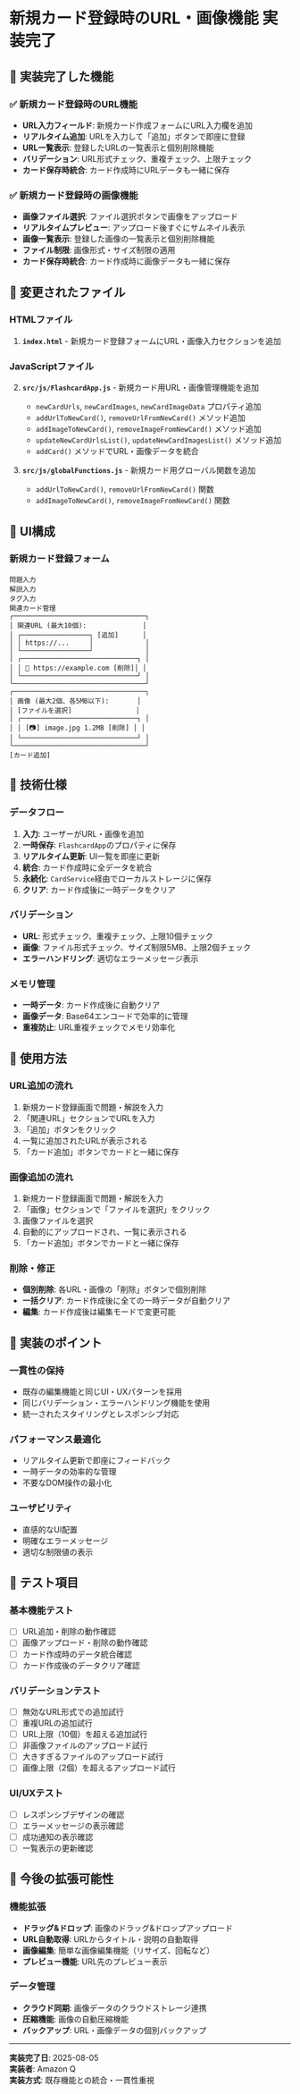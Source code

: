 # 新規カード登録時のURL・画像機能 実装完了

## 🎉 実装完了した機能

### ✅ 新規カード登録時のURL機能
- **URL入力フィールド**: 新規カード作成フォームにURL入力欄を追加
- **リアルタイム追加**: URLを入力して「追加」ボタンで即座に登録
- **URL一覧表示**: 登録したURLの一覧表示と個別削除機能
- **バリデーション**: URL形式チェック、重複チェック、上限チェック
- **カード保存時統合**: カード作成時にURLデータも一緒に保存

### ✅ 新規カード登録時の画像機能
- **画像ファイル選択**: ファイル選択ボタンで画像をアップロード
- **リアルタイムプレビュー**: アップロード後すぐにサムネイル表示
- **画像一覧表示**: 登録した画像の一覧表示と個別削除機能
- **ファイル制限**: 画像形式・サイズ制限の適用
- **カード保存時統合**: カード作成時に画像データも一緒に保存

## 📁 変更されたファイル

### HTMLファイル
1. **`index.html`** - 新規カード登録フォームにURL・画像入力セクションを追加

### JavaScriptファイル
2. **`src/js/FlashcardApp.js`** - 新規カード用URL・画像管理機能を追加
   - `newCardUrls`, `newCardImages`, `newCardImageData` プロパティ追加
   - `addUrlToNewCard()`, `removeUrlFromNewCard()` メソッド追加
   - `addImageToNewCard()`, `removeImageFromNewCard()` メソッド追加
   - `updateNewCardUrlsList()`, `updateNewCardImagesList()` メソッド追加
   - `addCard()` メソッドでURL・画像データを統合

3. **`src/js/globalFunctions.js`** - 新規カード用グローバル関数を追加
   - `addUrlToNewCard()`, `removeUrlFromNewCard()` 関数
   - `addImageToNewCard()`, `removeImageFromNewCard()` 関数

## 🎨 UI構成

### 新規カード登録フォーム
```
問題入力
解説入力
タグ入力
関連カード管理
┌─────────────────────────────────┐
│ 関連URL (最大10個):              │
│ ┌─────────────────┐ [追加]      │
│ │ https://...     │             │
│ └─────────────────┘             │
│ ┌─────────────────────────────┐ │
│ │ 🔗 https://example.com [削除]│ │
│ └─────────────────────────────┘ │
└─────────────────────────────────┘
┌─────────────────────────────────┐
│ 画像 (最大2個、各5MB以下):       │
│ [ファイルを選択]                │
│ ┌─────────────────────────────┐ │
│ │ [📷] image.jpg 1.2MB [削除] │ │
│ └─────────────────────────────┘ │
└─────────────────────────────────┘
[カード追加]
```

## 🔧 技術仕様

### データフロー
1. **入力**: ユーザーがURL・画像を追加
2. **一時保存**: `FlashcardApp`のプロパティに保存
3. **リアルタイム更新**: UI一覧を即座に更新
4. **統合**: カード作成時に全データを統合
5. **永続化**: `CardService`経由でローカルストレージに保存
6. **クリア**: カード作成後に一時データをクリア

### バリデーション
- **URL**: 形式チェック、重複チェック、上限10個チェック
- **画像**: ファイル形式チェック、サイズ制限5MB、上限2個チェック
- **エラーハンドリング**: 適切なエラーメッセージ表示

### メモリ管理
- **一時データ**: カード作成後に自動クリア
- **画像データ**: Base64エンコードで効率的に管理
- **重複防止**: URL重複チェックでメモリ効率化

## 🚀 使用方法

### URL追加の流れ
1. 新規カード登録画面で問題・解説を入力
2. 「関連URL」セクションでURLを入力
3. 「追加」ボタンをクリック
4. 一覧に追加されたURLが表示される
5. 「カード追加」ボタンでカードと一緒に保存

### 画像追加の流れ
1. 新規カード登録画面で問題・解説を入力
2. 「画像」セクションで「ファイルを選択」をクリック
3. 画像ファイルを選択
4. 自動的にアップロードされ、一覧に表示される
5. 「カード追加」ボタンでカードと一緒に保存

### 削除・修正
- **個別削除**: 各URL・画像の「削除」ボタンで個別削除
- **一括クリア**: カード作成後に全ての一時データが自動クリア
- **編集**: カード作成後は編集モードで変更可能

## 🎯 実装のポイント

### 一貫性の保持
- 既存の編集機能と同じUI・UXパターンを採用
- 同じバリデーション・エラーハンドリング機能を使用
- 統一されたスタイリングとレスポンシブ対応

### パフォーマンス最適化
- リアルタイム更新で即座にフィードバック
- 一時データの効率的な管理
- 不要なDOM操作の最小化

### ユーザビリティ
- 直感的なUI配置
- 明確なエラーメッセージ
- 適切な制限値の表示

## 🧪 テスト項目

### 基本機能テスト
- [ ] URL追加・削除の動作確認
- [ ] 画像アップロード・削除の動作確認
- [ ] カード作成時のデータ統合確認
- [ ] カード作成後のデータクリア確認

### バリデーションテスト
- [ ] 無効なURL形式での追加試行
- [ ] 重複URLの追加試行
- [ ] URL上限（10個）を超える追加試行
- [ ] 非画像ファイルのアップロード試行
- [ ] 大きすぎるファイルのアップロード試行
- [ ] 画像上限（2個）を超えるアップロード試行

### UI/UXテスト
- [ ] レスポンシブデザインの確認
- [ ] エラーメッセージの表示確認
- [ ] 成功通知の表示確認
- [ ] 一覧表示の更新確認

## 🌟 今後の拡張可能性

### 機能拡張
- **ドラッグ&ドロップ**: 画像のドラッグ&ドロップアップロード
- **URL自動取得**: URLからタイトル・説明の自動取得
- **画像編集**: 簡単な画像編集機能（リサイズ、回転など）
- **プレビュー機能**: URL先のプレビュー表示

### データ管理
- **クラウド同期**: 画像データのクラウドストレージ連携
- **圧縮機能**: 画像の自動圧縮機能
- **バックアップ**: URL・画像データの個別バックアップ

---

**実装完了日**: 2025-08-05  
**実装者**: Amazon Q  
**実装方式**: 既存機能との統合・一貫性重視
